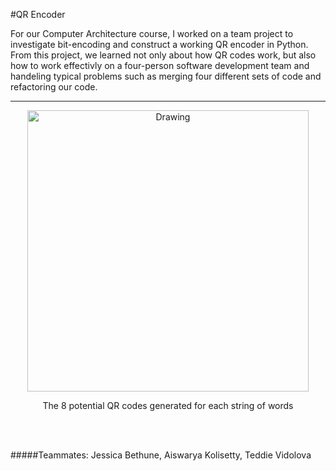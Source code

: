 #QR Encoder

For our Computer Architecture course, I worked on a team project to investigate bit-encoding and construct a working QR encoder in Python. From this project, we learned not only about how QR codes work, but also how to work effectivly on a four-person software development team and handeling typical problems such as merging four different sets of code and refactoring our code.

---

<center>
<img src="/images/qrencoder.png" alt="Drawing" style="width: 450px;"/>
<p> The 8 potential QR codes generated for each string of words </p>
<br><br>
</center>

#####Teammates: Jessica Bethune, Aiswarya Kolisetty, Teddie Vidolova